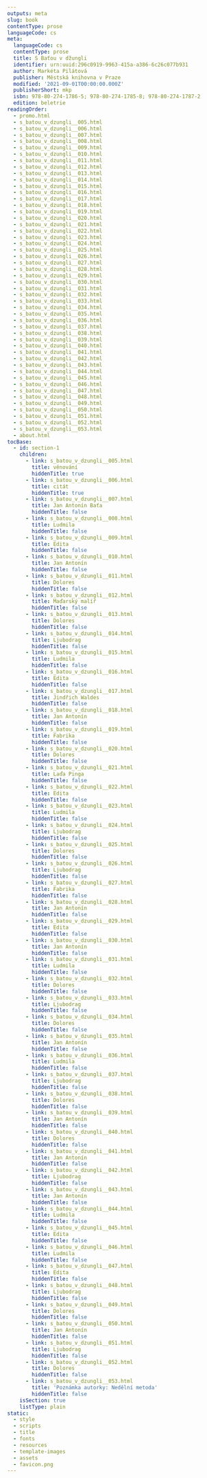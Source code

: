 ```yaml
---
outputs: meta
slug: book
contentType: prose
languageCode: cs
meta:
  languageCode: cs
  contentType: prose
  title: S Baťou v džungli
  identifier: urn:uuid:296c0919-9963-415a-a386-6c26c077b931
  author: Markéta Pilátová
  publisher: Městská knihovna v Praze
  modified: '2021-09-01T00:00:00.000Z'
  publisherShort: mkp
  isbn: 978-80-274-1786-5; 978-80-274-1785-8; 978-80-274-1787-2
  edition: beletrie
readingOrder:
  - promo.html
  - s_batou_v_dzungli__005.html
  - s_batou_v_dzungli__006.html
  - s_batou_v_dzungli__007.html
  - s_batou_v_dzungli__008.html
  - s_batou_v_dzungli__009.html
  - s_batou_v_dzungli__010.html
  - s_batou_v_dzungli__011.html
  - s_batou_v_dzungli__012.html
  - s_batou_v_dzungli__013.html
  - s_batou_v_dzungli__014.html
  - s_batou_v_dzungli__015.html
  - s_batou_v_dzungli__016.html
  - s_batou_v_dzungli__017.html
  - s_batou_v_dzungli__018.html
  - s_batou_v_dzungli__019.html
  - s_batou_v_dzungli__020.html
  - s_batou_v_dzungli__021.html
  - s_batou_v_dzungli__022.html
  - s_batou_v_dzungli__023.html
  - s_batou_v_dzungli__024.html
  - s_batou_v_dzungli__025.html
  - s_batou_v_dzungli__026.html
  - s_batou_v_dzungli__027.html
  - s_batou_v_dzungli__028.html
  - s_batou_v_dzungli__029.html
  - s_batou_v_dzungli__030.html
  - s_batou_v_dzungli__031.html
  - s_batou_v_dzungli__032.html
  - s_batou_v_dzungli__033.html
  - s_batou_v_dzungli__034.html
  - s_batou_v_dzungli__035.html
  - s_batou_v_dzungli__036.html
  - s_batou_v_dzungli__037.html
  - s_batou_v_dzungli__038.html
  - s_batou_v_dzungli__039.html
  - s_batou_v_dzungli__040.html
  - s_batou_v_dzungli__041.html
  - s_batou_v_dzungli__042.html
  - s_batou_v_dzungli__043.html
  - s_batou_v_dzungli__044.html
  - s_batou_v_dzungli__045.html
  - s_batou_v_dzungli__046.html
  - s_batou_v_dzungli__047.html
  - s_batou_v_dzungli__048.html
  - s_batou_v_dzungli__049.html
  - s_batou_v_dzungli__050.html
  - s_batou_v_dzungli__051.html
  - s_batou_v_dzungli__052.html
  - s_batou_v_dzungli__053.html
  - about.html
tocBase:
  - id: section-1
    children:
      - link: s_batou_v_dzungli__005.html
        title: věnování
        hiddenTitle: true
      - link: s_batou_v_dzungli__006.html
        title: citát
        hiddenTitle: true
      - link: s_batou_v_dzungli__007.html
        title: Jan Antonín Baťa
        hiddenTitle: false
      - link: s_batou_v_dzungli__008.html
        title: Ludmila
        hiddenTitle: false
      - link: s_batou_v_dzungli__009.html
        title: Edita
        hiddenTitle: false
      - link: s_batou_v_dzungli__010.html
        title: Jan Antonín
        hiddenTitle: false
      - link: s_batou_v_dzungli__011.html
        title: Dolores
        hiddenTitle: false
      - link: s_batou_v_dzungli__012.html
        title: Maďarský malíř
        hiddenTitle: false
      - link: s_batou_v_dzungli__013.html
        title: Dolores
        hiddenTitle: false
      - link: s_batou_v_dzungli__014.html
        title: Ljubodrag
        hiddenTitle: false
      - link: s_batou_v_dzungli__015.html
        title: Ludmila
        hiddenTitle: false
      - link: s_batou_v_dzungli__016.html
        title: Edita
        hiddenTitle: false
      - link: s_batou_v_dzungli__017.html
        title: Jindřich Waldes
        hiddenTitle: false
      - link: s_batou_v_dzungli__018.html
        title: Jan Antonín
        hiddenTitle: false
      - link: s_batou_v_dzungli__019.html
        title: Fabrika
        hiddenTitle: false
      - link: s_batou_v_dzungli__020.html
        title: Dolores
        hiddenTitle: false
      - link: s_batou_v_dzungli__021.html
        title: Laďa Pinga
        hiddenTitle: false
      - link: s_batou_v_dzungli__022.html
        title: Edita
        hiddenTitle: false
      - link: s_batou_v_dzungli__023.html
        title: Ludmila
        hiddenTitle: false
      - link: s_batou_v_dzungli__024.html
        title: Ljubodrag
        hiddenTitle: false
      - link: s_batou_v_dzungli__025.html
        title: Dolores
        hiddenTitle: false
      - link: s_batou_v_dzungli__026.html
        title: Ljubodrag
        hiddenTitle: false
      - link: s_batou_v_dzungli__027.html
        title: Fabrika
        hiddenTitle: false
      - link: s_batou_v_dzungli__028.html
        title: Jan Antonín
        hiddenTitle: false
      - link: s_batou_v_dzungli__029.html
        title: Edita
        hiddenTitle: false
      - link: s_batou_v_dzungli__030.html
        title: Jan Antonín
        hiddenTitle: false
      - link: s_batou_v_dzungli__031.html
        title: Ludmila
        hiddenTitle: false
      - link: s_batou_v_dzungli__032.html
        title: Dolores
        hiddenTitle: false
      - link: s_batou_v_dzungli__033.html
        title: Ljubodrag
        hiddenTitle: false
      - link: s_batou_v_dzungli__034.html
        title: Dolores
        hiddenTitle: false
      - link: s_batou_v_dzungli__035.html
        title: Jan Antonín
        hiddenTitle: false
      - link: s_batou_v_dzungli__036.html
        title: Ludmila
        hiddenTitle: false
      - link: s_batou_v_dzungli__037.html
        title: Ljubodrag
        hiddenTitle: false
      - link: s_batou_v_dzungli__038.html
        title: Dolores
        hiddenTitle: false
      - link: s_batou_v_dzungli__039.html
        title: Jan Antonín
        hiddenTitle: false
      - link: s_batou_v_dzungli__040.html
        title: Dolores
        hiddenTitle: false
      - link: s_batou_v_dzungli__041.html
        title: Jan Antonín
        hiddenTitle: false
      - link: s_batou_v_dzungli__042.html
        title: Ljubodrag
        hiddenTitle: false
      - link: s_batou_v_dzungli__043.html
        title: Jan Antonín
        hiddenTitle: false
      - link: s_batou_v_dzungli__044.html
        title: Ludmila
        hiddenTitle: false
      - link: s_batou_v_dzungli__045.html
        title: Edita
        hiddenTitle: false
      - link: s_batou_v_dzungli__046.html
        title: Ludmila
        hiddenTitle: false
      - link: s_batou_v_dzungli__047.html
        title: Edita
        hiddenTitle: false
      - link: s_batou_v_dzungli__048.html
        title: Ljubodrag
        hiddenTitle: false
      - link: s_batou_v_dzungli__049.html
        title: Dolores
        hiddenTitle: false
      - link: s_batou_v_dzungli__050.html
        title: Jan Antonín
        hiddenTitle: false
      - link: s_batou_v_dzungli__051.html
        title: Ljubodrag
        hiddenTitle: false
      - link: s_batou_v_dzungli__052.html
        title: Dolores
        hiddenTitle: false
      - link: s_batou_v_dzungli__053.html
        title: 'Poznámka autorky: Nedělní metoda'
        hiddenTitle: false
    isSection: true
    listType: plain
static:
  - style
  - scripts
  - title
  - fonts
  - resources
  - template-images
  - assets
  - favicon.png
---
```

